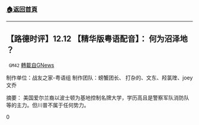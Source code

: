 ###  [:house:返回首頁](https://github.com/ourhimalayas/txt)
---

## 【路德时评】12.12 【精华版粤语配音】： 何为沼泽地 ？
` GM42` [轉載自GNews](https://gnews.org/zh-hans/649694/)

制作单位：战友之家-粤语组
制作团队：螃蟹团长、 打杂的、文东、羟氯喹、joey文乔



摘要：
美国爱尔兰裔以波士顿为基地控制名牌大学，学历高且是警察军队消防队等的主力。但川普不属于任何势力。

0
